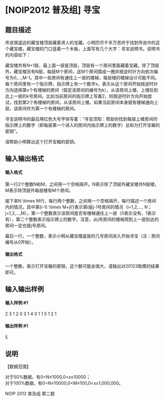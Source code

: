 
# [NOIP2012 普及组] 寻宝
## 题目描述
传说很遥远的藏宝楼顶层藏着诱人的宝藏。小明历尽千辛万苦终于找到传说中的这个藏宝楼，藏宝楼的门口竖着一个木板，上面写有几个大字：寻宝说明书。说明书的内容如下：

藏宝楼共有N+1层，最上面一层是顶层，顶层有一个房间里面藏着宝藏。除了顶层外，藏宝楼另有N层，每层M个房间，这M个房间围成一圈并按逆时针方向依次编号为0,…,M-1。其中一些房间有通往上一层的楼梯，每层楼的楼梯设计可能不同。每个房间里有一个指示牌，指示牌上有一个数字x，表示从这个房间开始按逆时针方向选择第x个有楼梯的房间（假定该房间的编号为k），从该房间上楼，上楼后到达上一层的k号房间。比如当前房间的指示牌上写着2，则按逆时针方向开始尝试，找到第2个有楼梯的房间，从该房间上楼。如果当前房间本身就有楼梯通向上层，该房间作为第一个有楼梯的房间。

寻宝说明书的最后用红色大号字体写着：“寻宝须知：帮助你找到每层上楼房间的指示牌上的数字（即每层第一个进入的房间内指示牌上的数字）总和为打开宝箱的密钥”。

请帮助小明算出这个打开宝箱的密钥。

## 输入输出格式
#### 输入格式

第一行2个整数N和M，之间用一个空格隔开。N表示除了顶层外藏宝楼共N层楼，M表示除顶层外每层楼有M个房间。

接下来N \times M行，每行两个整数，之间用一个空格隔开，每行描述一个房间内的情况，其中第(i-1) \times M+j行表示第i层j-1号房间的情况（i=1,2,…, N；j=1,2,…,M）。第一个整数表示该房间是否有楼梯通往上一层（0表示没有，1表示有），第二个整数表示指示牌上的数字。注意，从j号房间的楼梯爬到上一层到达的房间一定也是j号房间。

最后一行，一个整数，表示小明从藏宝楼底层的几号房间进入开始寻宝（注：房间编号从0开始）。

#### 输出格式

一个整数，表示打开宝箱的密钥，这个数可能会很大，请输出对20123取模的结果即可。

## 输入输出样例
#### 输入样例 #1
2 3
1 2
0 3
1 4
0 1
1 5
1 2
1

#### 输出样例 #1
5
## 说明
【数据范围】

对于50%数据，有0&lt;N≤1000,0&lt;x≤10000；  
对于100%数据，有0&lt;N≤10000,0&lt;M≤100,0&lt;x≤1,000,000。

NOIP 2012 普及组 第二题
